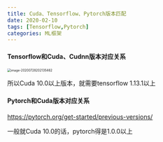 ```yaml
---
title: Cuda、Tensorflow、Pytorch版本匹配
date: 2020-02-10
tags: [Tensorflow,Pytorch]
categories: ML框架
---
```




#### Tensorflow和Cuda、Cudnn版本对应关系

<img src="http://levy-hexo.oss-cn-hangzhou.aliyuncs.com/images/2023-09-14-124619.jpg" alt="image-20200728202135462" style="zoom:50%;" />

所以Cuda 10.0以上版本，就需要tensorflow 1.13.1以上



#### Pytorch和Cuda版本对应关系

https://pytorch.org/get-started/previous-versions/

一般就Cuda 10.0的话，pytorch得是1.0.0以上
